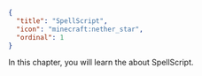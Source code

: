 ```json
{
  "title": "SpellScript",
  "icon": "minecraft:nether_star",
  "ordinal": 1
}
```

In this chapter, you will learn the about SpellScript.
